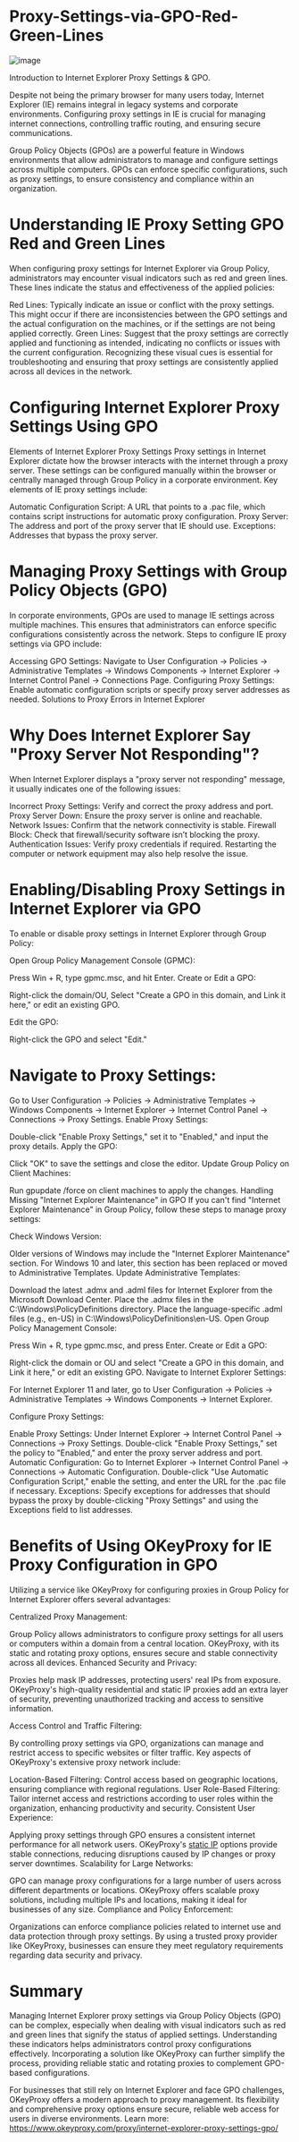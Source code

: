 # Proxy-Settings-via-GPO-Red-Green-Lines
![image](https://github.com/user-attachments/assets/041c84e8-4ad9-4d2a-944d-69d427d9ec66)

Introduction to Internet Explorer Proxy Settings &amp; GPO.

Despite not being the primary browser for many users today, Internet Explorer (IE) remains integral in legacy systems and corporate environments. Configuring proxy settings in IE is crucial for managing internet connections, controlling traffic routing, and ensuring secure communications.

Group Policy Objects (GPOs) are a powerful feature in Windows environments that allow administrators to manage and configure settings across multiple computers. GPOs can enforce specific configurations, such as proxy settings, to ensure consistency and compliance within an organization.

# Understanding IE Proxy Setting GPO Red and Green Lines
When configuring proxy settings for Internet Explorer via Group Policy, administrators may encounter visual indicators such as red and green lines. These lines indicate the status and effectiveness of the applied policies:

Red Lines: Typically indicate an issue or conflict with the proxy settings. This might occur if there are inconsistencies between the GPO settings and the actual configuration on the machines, or if the settings are not being applied correctly.
Green Lines: Suggest that the proxy settings are correctly applied and functioning as intended, indicating no conflicts or issues with the current configuration.
Recognizing these visual cues is essential for troubleshooting and ensuring that proxy settings are consistently applied across all devices in the network.

# Configuring Internet Explorer Proxy Settings Using GPO
Elements of Internet Explorer Proxy Settings
Proxy settings in Internet Explorer dictate how the browser interacts with the internet through a proxy server. These settings can be configured manually within the browser or centrally managed through Group Policy in a corporate environment. Key elements of IE proxy settings include:

Automatic Configuration Script: A URL that points to a .pac file, which contains script instructions for automatic proxy configuration.
Proxy Server: The address and port of the proxy server that IE should use.
Exceptions: Addresses that bypass the proxy server.

# Managing Proxy Settings with Group Policy Objects (GPO)
In corporate environments, GPOs are used to manage IE settings across multiple machines. This ensures that administrators can enforce specific configurations consistently across the network. Steps to configure IE proxy settings via GPO include:

Accessing GPO Settings: Navigate to User Configuration -> Policies -> Administrative Templates -> Windows Components -> Internet Explorer -> Internet Control Panel -> Connections Page.
Configuring Proxy Settings: Enable automatic configuration scripts or specify proxy server addresses as needed.
Solutions to Proxy Errors in Internet Explorer

# Why Does Internet Explorer Say "Proxy Server Not Responding"?
When Internet Explorer displays a "proxy server not responding" message, it usually indicates one of the following issues:

Incorrect Proxy Settings: Verify and correct the proxy address and port.
Proxy Server Down: Ensure the proxy server is online and reachable.
Network Issues: Confirm that the network connectivity is stable.
Firewall Block: Check that firewall/security software isn’t blocking the proxy.
Authentication Issues: Verify proxy credentials if required.
Restarting the computer or network equipment may also help resolve the issue.

# Enabling/Disabling Proxy Settings in Internet Explorer via GPO
To enable or disable proxy settings in Internet Explorer through Group Policy:

Open Group Policy Management Console (GPMC):

Press Win + R, type gpmc.msc, and hit Enter.
Create or Edit a GPO:

Right-click the domain/OU, Select "Create a GPO in this domain, and Link it here," or edit an existing GPO.

Edit the GPO:

Right-click the GPO and select "Edit."

# Navigate to Proxy Settings:

Go to User Configuration -> Policies -> Administrative Templates -> Windows Components -> Internet Explorer -> Internet Control Panel -> Connections -> Proxy Settings.
Enable Proxy Settings:

Double-click "Enable Proxy Settings," set it to "Enabled," and input the proxy details.
Apply the GPO:

Click "OK" to save the settings and close the editor.
Update Group Policy on Client Machines:

Run gpupdate /force on client machines to apply the changes.
Handling Missing "Internet Explorer Maintenance" in GPO
If you can't find "Internet Explorer Maintenance" in Group Policy, follow these steps to manage proxy settings:

Check Windows Version:

Older versions of Windows may include the "Internet Explorer Maintenance" section. For Windows 10 and later, this section has been replaced or moved to Administrative Templates.
Update Administrative Templates:

Download the latest .admx and .adml files for Internet Explorer from the Microsoft Download Center.
Place the .admx files in the C:\Windows\PolicyDefinitions directory.
Place the language-specific .adml files (e.g., en-US) in C:\Windows\PolicyDefinitions\en-US.
Open Group Policy Management Console:

Press Win + R, type gpmc.msc, and press Enter.
Create or Edit a GPO:

Right-click the domain or OU and select "Create a GPO in this domain, and Link it here," or edit an existing GPO.
Navigate to Internet Explorer Settings:

For Internet Explorer 11 and later, go to User Configuration -> Policies -> Administrative Templates -> Windows Components -> Internet Explorer.

Configure Proxy Settings:

Enable Proxy Settings: Under Internet Explorer -> Internet Control Panel -> Connections -> Proxy Settings. Double-click "Enable Proxy Settings," set the policy to "Enabled," and enter the proxy server address and port.
Automatic Configuration: Go to Internet Explorer -> Internet Control Panel -> Connections -> Automatic Configuration. Double-click "Use Automatic Configuration Script," enable the setting, and enter the URL for the .pac file if necessary.
Exceptions: Specify exceptions for addresses that should bypass the proxy by double-clicking "Proxy Settings" and using the Exceptions field to list addresses.

# Benefits of Using OKeyProxy for IE Proxy Configuration in GPO
Utilizing a service like OKeyProxy for configuring proxies in Group Policy for Internet Explorer offers several advantages:

Centralized Proxy Management:

Group Policy allows administrators to configure proxy settings for all users or computers within a domain from a central location. OKeyProxy, with its static and rotating proxy options, ensures secure and stable connectivity across all devices.
Enhanced Security and Privacy:

Proxies help mask IP addresses, protecting users' real IPs from exposure. OKeyProxy's high-quality residential and static IP proxies add an extra layer of security, preventing unauthorized tracking and access to sensitive information.

Access Control and Traffic Filtering:

By controlling proxy settings via GPO, organizations can manage and restrict access to specific websites or filter traffic. 
Key aspects of OKeyProxy's extensive proxy network include:

Location-Based Filtering: Control access based on geographic locations, ensuring compliance with regional regulations.
User Role-Based Filtering: Tailor internet access and restrictions according to user roles within the organization, enhancing productivity and security.
Consistent User Experience:

Applying proxy settings through GPO ensures a consistent internet performance for all network users. OKeyProxy's [static IP](https://www.okeyproxy.com/en/static-residential-proxies) options provide stable connections, reducing disruptions caused by IP changes or proxy server downtimes.
Scalability for Large Networks:

GPO can manage proxy configurations for a large number of users across different departments or locations. OKeyProxy offers scalable proxy solutions, including multiple IPs and locations, making it ideal for businesses of any size.
Compliance and Policy Enforcement:

Organizations can enforce compliance policies related to internet use and data protection through proxy settings. By using a trusted proxy provider like OKeyProxy, businesses can ensure they meet regulatory requirements regarding data security and privacy.

# Summary
Managing Internet Explorer proxy settings via Group Policy Objects (GPO) can be complex, especially when dealing with visual indicators such as red and green lines that signify the status of applied settings. Understanding these indicators helps administrators control proxy configurations effectively. Incorporating a solution like OKeyProxy can further simplify the process, providing reliable static and rotating proxies to complement GPO-based configurations.

For businesses that still rely on Internet Explorer and face GPO challenges, OKeyProxy offers a modern approach to proxy management. Its flexibility and comprehensive proxy options ensure secure, reliable web access for users in diverse environments.
Learn more: https://www.okeyproxy.com/proxy/internet-explorer-proxy-settings-gpo/
